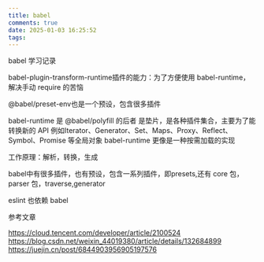 ```yaml
---
title: babel
comments: true
date: 2025-01-03 16:25:52
tags:
---
```


babel 学习记录

babel-plugin-transform-runtime插件的能力：为了方便使用 babel-runtime，解决手动 require 的苦恼 

@babel/preset-env也是一个预设，包含很多插件

babel-runtime 是 @babel/polyfill 的后者 是垫片，是各种插件集合，主要为了能转换新的 API 例如Iterator、Generator、Set、Maps、Proxy、Reflect、Symbol、Promise 等全局对象
babel-runtime 更像是一种按需加载的实现

工作原理：解析，转换，生成


babel中有很多插件，也有预设，包含一系列插件，即presets,还有 core 包，parser 包，traverse,generator

eslint 也依赖 babel

参考文章

https://cloud.tencent.com/developer/article/2100524
https://blog.csdn.net/weixin_44019380/article/details/132684899
https://juejin.cn/post/6844903956905197576
